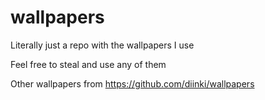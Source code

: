 # wallpapers
Literally just a repo with the wallpapers I use

Feel free to steal and use any of them

Other wallpapers from https://github.com/diinki/wallpapers

